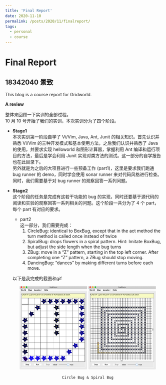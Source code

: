 ```yaml
---
title: 'Final Report'
date: 2020-11-10
permalink: /posts/2020/11/finalreport/
tags:
  - personal
  - course
---
```


# Final Report 
## 18342040 景致

This blog is a course report for Gridworld.

**A review**  

整体来回顾一下实训的全部过程。   
10 月 10 号开始了我们的实训，本次实训分为了四个阶段。  

- **Stage1**  
本次实训第一阶段自学了 Vi/Vim, Java, Ant, Junit 的相关知识。首先认识并熟悉 Vi/Vim 的三种开发模式和基本使用方法，之后我们认识并熟悉了 Java 的使用，并要求实现 helloworld 和图形计算器，掌握利用 Ant 编译和运行项目的方法，最后是学会利用 Junit 实现对类方法的测试。这一部分的自学报告也在此目录下。  
另外就是为之后的大项目进行一些预备工作 (part1)，这里是要求我们跑通 bug runner 的 demo，同时学会使用 sonar runner 来对代码风格进行检查。同时，我们需要基于对 bug runner 的观察回答一系列问题。

- **Stage2**  
这个阶段的任务是完成有这若干功能的 bug 的实现，同时还要基于源代码的阅读和实验的观察回答一系列相关的问题。这个阶段一共分为了 4 个 part，每个 part 有对应的要求。  
    + part2  
    这一部分，我们需要完成：  
      1. CircleBug: identical to BoxBug, except that in the act method the turn method is called once instead of twice
      2. SpiralBug: drops flowers in a spiral pattern. Hint: Imitate BoxBug, but adjust the side length when the bug turns
      3. ZBug: move in a “Z” pattern, starting in the top left corner. After completing one “Z” pattern, a ZBug should stop moving.
      4. DancingBug: “dances” by making different turns before each move. 

    以下是我完成的截图和gif
    <center>
      <img src="https://github.com/VarusJ/VarusJ.github.io/raw/master/_posts/finalreport-img/circlebug.png" alt="circlebug" width="45%"/>  
      <img src="https://github.com/VarusJ/VarusJ.github.io/raw/master/_posts/finalreport-img/spiralbug.png" alt="spiralbug" width="45%"/>

      Circle Bug & Spiral Bug
    </center>
    








